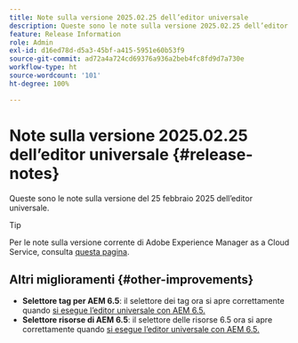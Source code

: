 ```yaml
---
title: Note sulla versione 2025.02.25 dell’editor universale
description: Queste sono le note sulla versione 2025.02.25 dell’editor universale.
feature: Release Information
role: Admin
exl-id: d16ed78d-d5a3-45bf-a415-5951e60b53f9
source-git-commit: ad72a4a724cd69376a936a2beb4fc8fd9d7a730e
workflow-type: ht
source-wordcount: '101'
ht-degree: 100%

---
```



# Note sulla versione 2025.02.25 dell’editor universale {#release-notes}

Queste sono le note sulla versione del 25 febbraio 2025 dell’editor universale.

>[!TIP]
>
>Per le note sulla versione corrente di Adobe Experience Manager as a Cloud Service, consulta [questa pagina](/help/release-notes/release-notes-cloud/release-notes-current.md).

## Altri miglioramenti {#other-improvements}

* **Selettore tag per AEM 6.5**: il selettore dei tag ora si apre correttamente quando [si esegue l’editor universale con AEM 6.5.](https://experienceleague.adobe.com/it/docs/experience-manager-65/content/implementing/developing/headless/universal-editor/introduction)
* **Selettore risorse di AEM 6.5**: il selettore delle risorse 6.5 ora si apre correttamente quando [si esegue l’editor universale con AEM 6.5.](https://experienceleague.adobe.com/it/docs/experience-manager-65/content/implementing/developing/headless/universal-editor/introduction)

